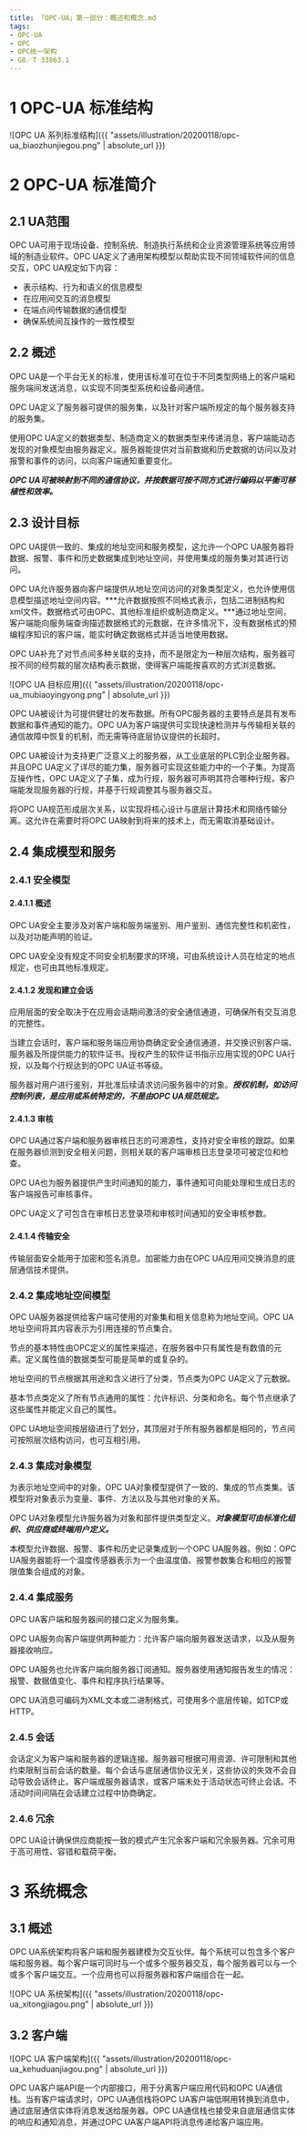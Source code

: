```yaml
---
title: 「OPC-UA」第一部分：概述和概念.md
tags:
- OPC-UA
- OPC
- OPC统一架构
- GB／T 33863.1
---
```




# 1 OPC-UA 标准结构

![OPC UA 系列标准结构]({{ "assets/illustration/20200118/opc-ua_biaozhunjiegou.png" | absolute_url }})



# 2 OPC-UA 标准简介

## 2.1 UA范围

OPC UA可用于现场设备、控制系统、制造执行系统和企业资源管理系统等应用领域的制造业软件。OPC UA定义了通用架构模型以帮助实现不同领域软件间的信息交互，OPC UA规定如下内容：

- 表示结构、行为和语义的信息模型
- 在应用间交互的消息模型
- 在端点间传输数据的通信模型
- 确保系统间互操作的一致性模型



## 2.2 概述

OPC UA是一个平台无关的标准，使用该标准可在位于不同类型网络上的客户端和服务端间发送消息，以实现不同类型系统和设备间通信。

OPC UA定义了服务器可提供的服务集，以及针对客户端所规定的每个服务器支持的服务集。

使用OPC UA定义的数据类型、制造商定义的数据类型来传递消息，客户端能动态发现的对象模型由服务器定义。服务器能提供对当前数据和历史数据的访问以及对报警和事件的访问，以向客户端通知重要变化。

***OPC UA可被映射到不同的通信协议，并按数据可按不同方式进行编码以平衡可移植性和效率。***



## 2.3 设计目标

OPC UA提供一致的、集成的地址空间和服务模型，这允许一个OPC UA服务器将数据、报警、事件和历史数据集成到地址空间，并使用集成的服务集对其进行访问。

OPC UA允许服务器向客户端提供从地址空间访问的对象类型定义，也允许使用信息模型描述地址空间内容。***允许数据按照不同格式表示，包括二进制结构和xml文件。数据格式可由OPC、其他标准组织或制造商定义。***通过地址空间，客户端能向服务端查询描述数据格式的元数据，在许多情况下，没有数据格式的预编程序知识的客户端，能实时确定数据格式并适当地使用数据。

OPC UA补充了对节点间多种关联的支持，而不是限定为一种层次结构，服务器可按不同的经剪裁的层次结构表示数据，使得客户端能按喜欢的方式浏览数据。

![OPC UA 目标应用]({{ "assets/illustration/20200118/opc-ua_mubiaoyingyong.png" | absolute_url }})

OPC UA被设计为可提供健壮的发布数据。所有OPC服务器的主要特点是具有发布数据和事件通知的能力。OPC UA为客户端提供可实现快速检测并与传输相关联的通信故障中恢复的机制，而无需等待底层协议提供的长超时。

OPC UA被设计为支持更广泛意义上的服务器，从工业底层的PLC到企业服务器。并且OPC UA定义了详尽的能力集，服务器可实现这些能力中的一个子集。为提高互操作性，OPC UA定义了子集，成为行规，服务器可声明其符合哪种行规，客户端能发现服务器的行规，并基于行规调整其与服务器交互。

将OPC UA规范形成层次关系，以实现将核心设计与底层计算技术和网络传输分离。这允许在需要时将OPC UA映射到将来的技术上，而无需取消基础设计。



## 2.4 集成模型和服务

### 2.4.1 安全模型

#### 2.4.1.1 概述

OPC UA安全主要涉及对客户端和服务端鉴别、用户鉴别、通信完整性和机密性，以及对功能声明的验证。

OPC UA安全没有规定不同安全机制要求的环境，可由系统设计人员在给定的地点规定，也可由其他标准规定。



#### 2.4.1.2 发现和建立会话

应用层面的安全取决于在应用会话期间激活的安全通信通道，可确保所有交互消息的完整性。

当建立会话时，客户端和服务端应用协商确定安全通信通道，并交换识别客户端、服务器及所提供能力的软件证书。授权产生的软件证书指示应用实现的OPC UA行规，以及每个行规达到的OPC UA证书等级。

服务器对用户进行鉴别，并批准后续请求访问服务器中的对象。***授权机制，如访问控制列表，是应用或系统特定的，不是由OPC UA规范规定。***



#### 2.4.1.3 审核

OPC UA通过客户端和服务器审核日志的可溯源性，支持对安全审核的跟踪。如果在服务器侦测到安全相关问题，则相关联的客户端审核日志登录项可被定位和检查。

OPC UA也为服务器提供产生时间通知的能力，事件通知可向能处理和生成日志的客户端报告可审核事件。

OPC UA定义了可包含在审核日志登录项和审核时间通知的安全审核参数。



#### 2.4.1.4 传输安全

传输层面安全能用于加密和签名消息。加密能力由在OPC UA应用间交换消息的底层通信技术提供。



### 2.4.2 集成地址空间模型

OPC UA服务器提供给客户端可使用的对象集和相关信息称为地址空间。OPC UA地址空间将其内容表示为引用连接的节点集合。

节点的基本特性由OPC定义的属性来描述，在服务器中只有属性是有数值的元素。定义属性值的数据类型可能是简单的或复杂的。

地址空间的节点根据其用途和含义进行了分类，节点类为OPC UA定义了元数据。

基本节点类定义了所有节点通用的属性：允许标识、分类和命名。每个节点继承了这些属性并能定义自己的属性。

OPC UA地址空间按层级进行了划分，其顶层对于所有服务器都是相同的，节点间可按照层次结构访问，也可互相引用。



### 2.4.3 集成对象模型

为表示地址空间中的对象，OPC UA对象模型提供了一致的、集成的节点类集。该模型将对象表示为变量、事件、方法以及与其他对象的关系。

OPC UA对象模型允许服务器为对象和部件提供类型定义。***对象模型可由标准化组织、供应商或终端用户定义。***

本模型允许数据、报警、事件和历史记录集成到一个OPC UA服务器。例如：OPC UA服务器能将一个温度传感器表示为一个由温度值、报警参数集合和相应的报警限值集合组成的对象。



### 2.4.4 集成服务

OPC UA客户端和服务器间的接口定义为服务集。

OPC UA服务向客户端提供两种能力：允许客户端向服务器发送请求，以及从服务器接收响应。

OPC UA服务也允许客户端向服务器订阅通知。服务器使用通知报告发生的情况：报警、数据值变化、事件和程序执行结果等。

OPC UA消息可编码为XML文本或二进制格式，可使用多个底层传输，如TCP或HTTP。



### 2.4.5 会话

会话定义为客户端和服务器的逻辑连接。服务器可根据可用资源、许可限制和其他约束限制当前会话的数量。每个会话与底层通信协议无关，这些协议的失效不会自动导致会话终止。客户端或服务器请求，或客户端未处于活动状态可终止会话。不活动时间间隔在会话建立过程中协商确定。



### 2.4.6 冗余

OPC UA设计确保供应商能按一致的模式产生冗余客户端和冗余服务器。冗余可用于高可用性、容错和载荷平衡。



# 3 系统概念

## 3.1 概述

OPC UA系统架构将客户端和服务器建模为交互伙伴。每个系统可以包含多个客户端和服务器。每个客户端可同时与一个或多个服务器交互，每个服务器可以与一个或多个客户端交互。一个应用也可以将服务器和客户端组合在一起。

![OPC UA 系统架构]({{ "assets/illustration/20200118/opc-ua_xitongjiagou.png" | absolute_url }})



## 3.2 客户端

![OPC UA 客户端架构]({{ "assets/illustration/20200118/opc-ua_kehuduanjiagou.png" | absolute_url }})

OPC UA客户端API是一个内部接口，用于分离客户端应用代码和OPC UA通信栈。当有客户端请求时，OPC UA通信栈将OPC UA客户端低啊用转换到消息中，通过底层通信实体将消息发送给服务器。OPC UA通信栈也接受来自底层通信实体的响应和通知消息，并通过OPC UA客户端API将消息传递给客户端应用。
